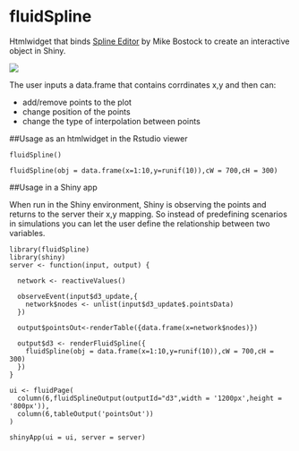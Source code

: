 # fluidSpline

Htmlwidget that binds [Spline Editor](https://bl.ocks.org/mbostock/4342190) by Mike Bostock to create an interactive object in Shiny. 

![](https://raw.githubusercontent.com/yonicd/fluidSpline/master/fluidSplineExample.gif)


The user inputs a data.frame that contains corrdinates x,y and then can:

  - add/remove points to the plot
  - change position of the points
  - change the type of interpolation between points


##Usage as an htmlwidget in the Rstudio viewer
```
fluidSpline()

fluidSpline(obj = data.frame(x=1:10,y=runif(10)),cW = 700,cH = 300)
```

##Usage in a Shiny app

When run in the Shiny environment, Shiny is observing the points and returns to the server their x,y mapping. So instead of predefining scenarios in simulations you can let the user define the relationship between two variables.

```
library(fluidSpline)
library(shiny)
server <- function(input, output) {

  network <- reactiveValues()

  observeEvent(input$d3_update,{
    network$nodes <- unlist(input$d3_update$.pointsData)
  })

  output$pointsOut<-renderTable({data.frame(x=network$nodes)})

  output$d3 <- renderFluidSpline({
    fluidSpline(obj = data.frame(x=1:10,y=runif(10)),cW = 700,cH = 300)
  })
}

ui <- fluidPage(
  column(6,fluidSplineOutput(outputId="d3",width = '1200px',height = '800px')),
  column(6,tableOutput('pointsOut'))
)

shinyApp(ui = ui, server = server)

```
